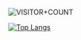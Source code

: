 ![VISITOR+COUNT](https://komarev.com/ghpvc/?username=lanserdi&label=VISITOR+COUNT)

[![Top Langs](https://github-readme-stats.vercel.app/api/top-langs/?username=lanserdi)](https://github.com/anuraghazra/github-readme-stats)
